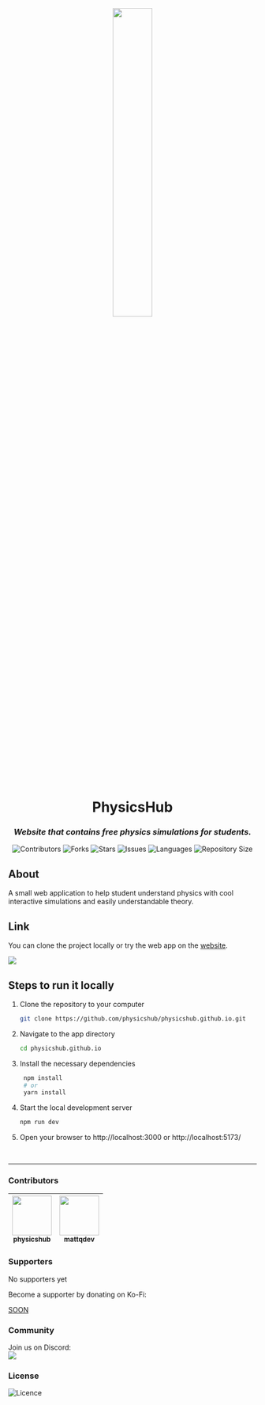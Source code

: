 <div align="center">
<img src="https://github.com/PhysicsHub/physicshub.github.io/blob/main/public/Logo.png?raw=true" width=40% height=40% />
<h1>PhysicsHub</h1>
<h3><em>Website that contains free physics simulations for students.</em></h3>
<p>
<img src="https://img.shields.io/github/contributors/PhysicsHub/physicshub.github.io?style=plastic" alt="Contributors">
<img src="https://img.shields.io/github/forks/PhysicsHub/physicshub.github.io" alt="Forks">
<img src="https://img.shields.io/github/stars/PhysicsHub/physicshub.github.io" alt="Stars">
<img src="https://img.shields.io/github/issues/PhysicsHub/physicshub.github.io" alt="Issues">
<img src="https://img.shields.io/github/languages/count/PhysicsHub/physicshub.github.io" alt="Languages">
<img src="https://img.shields.io/github/repo-size/PhysicsHub/physicshub.github.io" alt="Repository Size">
</p>
</div>

## About

A small web application to help student understand physics with cool interactive simulations and easily understandable theory.

## Link

You can clone the project locally or try the web app on the [website](https://physicshub.github.io).

<img src="https://github.com/PhysicsHub/physicshub.github.io/blob/main/public/screenshots/v1.2/main.png?raw=true"/>

## Steps to run it locally

1. Clone the repository to your computer <br>
   ``` bash
   git clone https://github.com/physicshub/physicshub.github.io.git
2. Navigate to the app directory <br>
   ``` bash
   cd physicshub.github.io
3. Install the necessary dependencies <br>
   ```bash
    npm install
    # or
    yarn install
    ```
6. Start the local development server <br>
   ```bash
   npm run dev
7. Open your browser to http://localhost:3000 or http://localhost:5173/

<br>
<hr>

### Contributors

| [<img src="https://avatars.githubusercontent.com/u/226545239" width="80"><br><sub><b>physicshub</b></sub>](https://physicshub.github.io) | [<img src="https://avatars.githubusercontent.com/u/115874885" width="80"><br><sub><b>mattqdev</b></sub>](https://twitter.com/mattqdev)
|:--:|:--:|


### Supporters

No supporters yet

Become a supporter by donating on Ko-Fi:

[SOON](https://ko-fi.com/)

### Community 
Join us on Discord:
<br>
[![](https://dcbadge.limes.pink/api/server/hT68DTcwfD)](https://discord.gg/hT68DTcwfD)


### License

<img src="https://img.shields.io/github/license/PhysicsHub/physicshub.github.io" alt="Licence">
